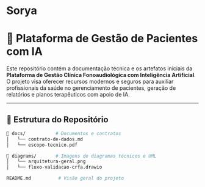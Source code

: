 # Sorya
# 🧠 Plataforma de Gestão de Pacientes com IA

Este repositório contém a documentação técnica e os artefatos iniciais da **Plataforma de Gestão Clínica Fonoaudiológica com Inteligência Artificial**. O projeto visa oferecer recursos modernos e seguros para auxiliar profissionais da saúde no gerenciamento de pacientes, geração de relatórios e planos terapêuticos com apoio de IA.

---

## 📂 Estrutura do Repositório

```bash
📁 docs/           # Documentos e contratos
│   └── contrato-de-dados.md
│   └── escopo-tecnico.pdf

📁 diagrams/       # Imagens de diagramas técnicos e UML
│   └── arquitetura-geral.png
│   └── fluxo-validacao-crfa.drawio

README.md          # Visão geral do projeto
